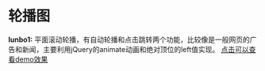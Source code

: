 # 轮播图


**lunbo1:** 平面滚动轮播，有自动轮播和点击跳转两个功能，比较像是一般网页的广告和新闻，主要利用jQuery的animate动画和绝对顶位的left值实现。 [点击可以查看demo效果](https://yang2653143514.github.io/lunbo/tree/master/lunbo1/index.html)
